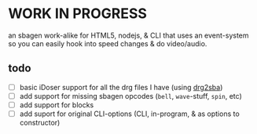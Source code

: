 # WORK IN PROGRESS

an sbagen work-alike for HTML5, nodejs, & CLI that uses an event-system so you can easily hook into speed changes & do video/audio.

## todo

- [ ] basic iDoser support for all the drg files I have (using [drg2sba](https://github.com/brainbang/drg2sba))
- [ ] add support for missing sbagen opcodes (`bell`, `wave`-stuff, `spin`, etc)
- [ ] add support for blocks
- [ ] add suport for original CLI-options (CLI, in-program, & as options to constructor)